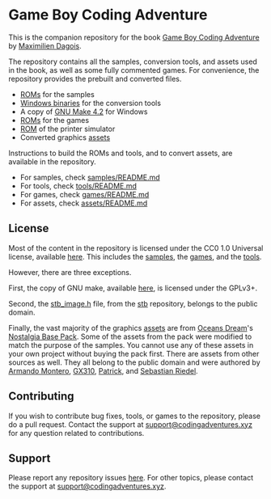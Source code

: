 # Game Boy Coding Adventure

This is the companion repository for the book [Game Boy Coding Adventure](https://mdagois.gumroad.com/l/CODQn) by [Maximilien Dagois](https://mdagois.gumroad.com/).

The repository contains all the samples, conversion tools, and assets used in the book, as well as some fully commented games.
For convenience, the repository provides the prebuilt and converted files.
* [ROMs](prebuilt/roms) for the samples
* [Windows binaries](bin) for the conversion tools
* A copy of [GNU Make 4.2](bin/make.exe) for Windows
* [ROMs](prebuilt/games) for the games
* [ROM](prebuilt/printer) of the printer simulator
* Converted graphics [assets](prebuilt/assets)

Instructions to build the ROMs and tools, and to convert assets, are available in the repository.
* For samples, check [samples/README.md](samples/README.md)
* For tools, check [tools/README.md](tools/README.md)
* For games, check [games/README.md](games/README.md)
* For assets, check [assets/README.md](assets/README.md)

## License

Most of the content in the repository is licensed under the CC0 1.0 Universal license, available [here](LICENSE.txt).
This includes the [samples](samples), the [games](games), and the [tools](tools).

However, there are three exceptions.

First, the copy of GNU make, available [here](bin/make.exe), is licensed under the GPLv3+.

Second, the [stb_image.h](tools/conv/third_party/stb_image.h) file, from the [stb](https://github.com/nothings/stb) repository, belongs to the public domain.

Finally, the vast majority of the graphics [assets](assets) are from [Oceans Dream](https://oceansdream.itch.io)'s [Nostalgia Base Pack](https://oceansdream.itch.io/nostalgia-pack).
Some of the assets from the pack were modified to match the purpose of the samples.
You cannot use any of these assets in your own project without buying the pack first.
There are assets from other sources as well.
They all belong to the public domain and were authored by [Armando Montero](https://opengameart.org/users/armm1998), [GX310](https://gx310.itch.io), [Patrick](https://opengameart.org/users/patvanmackelberg), and [Sebastian Riedel](https://opengameart.org/users/ba%C5%9Dto).

## Contributing

If you wish to contribute bug fixes, tools, or games to the repository, please do a pull request.
Contact the support at support@codingadventures.xyz for any question related to contributions.

## Support

Please report any repository issues [here](https://github.com/mdagois/gca/issues).
For other topics, please contact the support at support@codingadventures.xyz.

